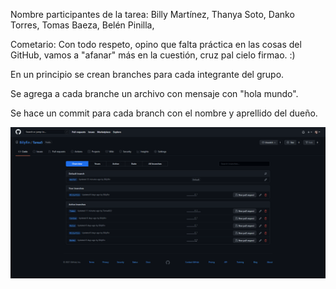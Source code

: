 
Nombre participantes de la tarea:
Billy Martínez,
Thanya Soto,
Danko Torres,
Tomas Baeza,
Belén Pinilla,

Cometario:
Con todo respeto, opino que falta práctica en las cosas del GitHub, vamos a "afanar" más en la cuestión, cruz pal cielo firmao. :) 

En un principio se crean branches para cada integrante del grupo. 

Se agrega a cada branche un archivo con mensaje con "hola mundo". 

Se hace un commit para cada branch con el nombre y aprellido del dueño.

![alt text](https://github.com/Billyflin/Tarea5/blob/master/unknown.png)

